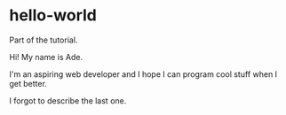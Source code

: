 # hello-world
Part of the tutorial.

Hi! My name is Ade.

I'm an aspiring web developer and I hope I can program cool stuff when I get better.

I forgot to describe the last one.
